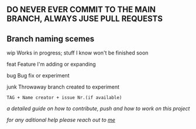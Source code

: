 ## **DO NEVER EVER COMMIT TO THE MAIN BRANCH, ALWAYS JUSE PULL REQUESTS**

## Branch naming scemes
	
wip 		Works in progress; stuff I know won't be finished soon

feat		Feature I'm adding or expanding

bug		    Bug fix or experiment

junk		Throwaway branch created to experiment

```
TAG + Name creator + issue Nr.(if available)
```

*a detailed guide on how to contribute, push and how to work on this project*

*for any aditional help please reach out to [me](https://www.github.com/RobsizocktUni)*
